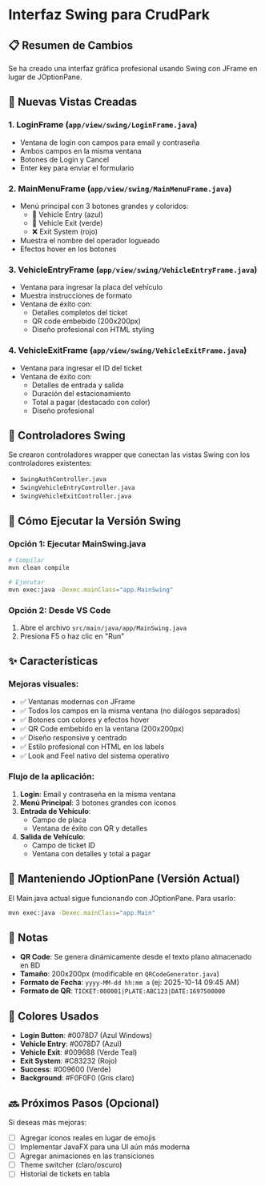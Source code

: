 # Interfaz Swing para CrudPark

## 📋 Resumen de Cambios

Se ha creado una interfaz gráfica profesional usando Swing con JFrame en lugar de JOptionPane.

## 🎨 Nuevas Vistas Creadas

### 1. **LoginFrame** (`app/view/swing/LoginFrame.java`)
- Ventana de login con campos para email y contraseña
- Ambos campos en la misma ventana
- Botones de Login y Cancel
- Enter key para enviar el formulario

### 2. **MainMenuFrame** (`app/view/swing/MainMenuFrame.java`)
- Menú principal con 3 botones grandes y coloridos:
  - 🚗 Vehicle Entry (azul)
  - 🚪 Vehicle Exit (verde)
  - ❌ Exit System (rojo)
- Muestra el nombre del operador logueado
- Efectos hover en los botones

### 3. **VehicleEntryFrame** (`app/view/swing/VehicleEntryFrame.java`)
- Ventana para ingresar la placa del vehículo
- Muestra instrucciones de formato
- Ventana de éxito con:
  - Detalles completos del ticket
  - QR code embebido (200x200px)
  - Diseño profesional con HTML styling

### 4. **VehicleExitFrame** (`app/view/swing/VehicleExitFrame.java`)
- Ventana para ingresar el ID del ticket
- Ventana de éxito con:
  - Detalles de entrada y salida
  - Duración del estacionamiento
  - Total a pagar (destacado con color)
  - Diseño profesional

## 🎯 Controladores Swing

Se crearon controladores wrapper que conectan las vistas Swing con los controladores existentes:

- `SwingAuthController.java`
- `SwingVehicleEntryController.java`
- `SwingVehicleExitController.java`

## 🚀 Cómo Ejecutar la Versión Swing

### Opción 1: Ejecutar MainSwing.java

```bash
# Compilar
mvn clean compile

# Ejecutar
mvn exec:java -Dexec.mainClass="app.MainSwing"
```

### Opción 2: Desde VS Code

1. Abre el archivo `src/main/java/app/MainSwing.java`
2. Presiona F5 o haz clic en "Run"

## ✨ Características

### Mejoras visuales:
- ✅ Ventanas modernas con JFrame
- ✅ Todos los campos en la misma ventana (no diálogos separados)
- ✅ Botones con colores y efectos hover
- ✅ QR Code embebido en la ventana (200x200px)
- ✅ Diseño responsive y centrado
- ✅ Estilo profesional con HTML en los labels
- ✅ Look and Feel nativo del sistema operativo

### Flujo de la aplicación:
1. **Login**: Email y contraseña en la misma ventana
2. **Menú Principal**: 3 botones grandes con íconos
3. **Entrada de Vehículo**: 
   - Campo de placa
   - Ventana de éxito con QR y detalles
4. **Salida de Vehículo**:
   - Campo de ticket ID
   - Ventana con detalles y total a pagar

## 🔧 Manteniendo JOptionPane (Versión Actual)

El Main.java actual sigue funcionando con JOptionPane. Para usarlo:

```bash
mvn exec:java -Dexec.mainClass="app.Main"
```

## 📝 Notas

- **QR Code**: Se genera dinámicamente desde el texto plano almacenado en BD
- **Tamaño**: 200x200px (modificable en `QRCodeGenerator.java`)
- **Formato de Fecha**: `yyyy-MM-dd hh:mm a` (ej: 2025-10-14 09:45 AM)
- **Formato de QR**: `TICKET:000001|PLATE:ABC123|DATE:1697500000`

## 🎨 Colores Usados

- **Login Button**: #0078D7 (Azul Windows)
- **Vehicle Entry**: #0078D7 (Azul)
- **Vehicle Exit**: #009688 (Verde Teal)
- **Exit System**: #C83232 (Rojo)
- **Success**: #009600 (Verde)
- **Background**: #F0F0F0 (Gris claro)

## 🔜 Próximos Pasos (Opcional)

Si deseas más mejoras:
- [ ] Agregar íconos reales en lugar de emojis
- [ ] Implementar JavaFX para una UI aún más moderna
- [ ] Agregar animaciones en las transiciones
- [ ] Theme switcher (claro/oscuro)
- [ ] Historial de tickets en tabla
